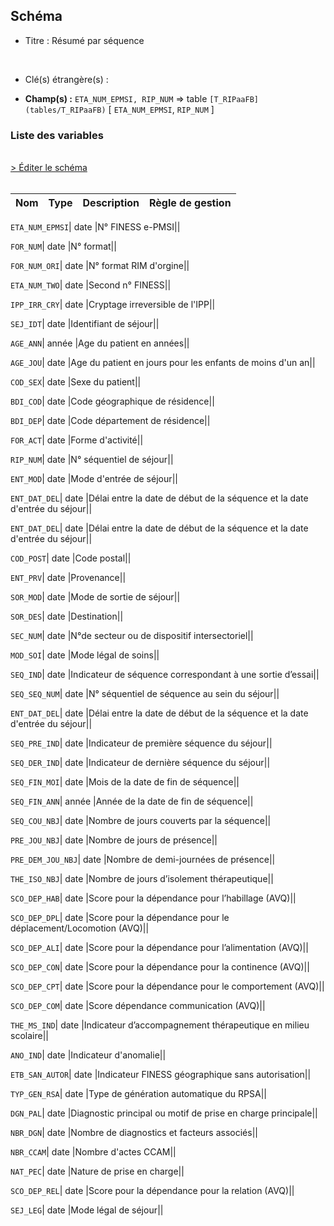 ## Schéma


- Titre : Résumé par séquence
<br />



- Clé(s) étrangère(s) : <br />

- **Champ(s) :** `ETA_NUM_EPMSI, RIP_NUM`
  => table `[T_RIPaaFB](tables/T_RIPaaFB)` [ `ETA_NUM_EPMSI`, `RIP_NUM` ]<br />

 
### Liste des variables
<br />
<div>
    <a href="https://gitlab.com/healthdatahub/applications-du-hdh/schema-snds/-/tree/master/schemas/PMSI RIP/T_RIPaaRSA.json"
       target="_blank" rel="noopener noreferrer">> Éditer le schéma</a>
</div>
<br />

Nom | Type | Description | Règle de gestion
-|-|-|-



`ETA_NUM_EPMSI`| date |N° FINESS e-PMSI||

`FOR_NUM`| date |N° format||

`FOR_NUM_ORI`| date |N° format RIM d'orgine||

`ETA_NUM_TWO`| date |Second n° FINESS||

`IPP_IRR_CRY`| date |Cryptage irreversible de l'IPP||

`SEJ_IDT`| date |Identifiant de séjour||

`AGE_ANN`| année |Age du patient en années||

`AGE_JOU`| date |Age du patient en jours pour les enfants de moins d'un an||

`COD_SEX`| date |Sexe du patient||

`BDI_COD`| date |Code géographique de résidence||

`BDI_DEP`| date |Code département de résidence||

`FOR_ACT`| date |Forme d'activité||

`RIP_NUM`| date |N° séquentiel de séjour||

`ENT_MOD`| date |Mode d'entrée de séjour||

`ENT_DAT_DEL`| date |Délai entre la date de début de la séquence et la date d'entrée du séjour||

`ENT_DAT_DEL`| date |Délai entre la date de début de la séquence et la date d'entrée du séjour||

`COD_POST`| date |Code postal||

`ENT_PRV`| date |Provenance||

`SOR_MOD`| date |Mode de sortie de séjour||

`SOR_DES`| date |Destination||

`SEC_NUM`| date |N°de secteur ou de dispositif intersectoriel||

`MOD_SOI`| date |Mode légal de soins||

`SEQ_IND`| date |Indicateur de séquence correspondant à une sortie d’essai||

`SEQ_SEQ_NUM`| date |N° séquentiel de séquence au sein du séjour||

`ENT_DAT_DEL`| date |Délai entre la date de début de la séquence et la date d'entrée du séjour||

`SEQ_PRE_IND`| date |Indicateur de première séquence du séjour||

`SEQ_DER_IND`| date |Indicateur de dernière séquence du séjour||

`SEQ_FIN_MOI`| date |Mois de la date de fin de séquence||

`SEQ_FIN_ANN`| année |Année de la date de fin de séquence||

`SEQ_COU_NBJ`| date |Nombre de jours couverts par la séquence||

`PRE_JOU_NBJ`| date |Nombre de jours de présence||

`PRE_DEM_JOU_NBJ`| date |Nombre de demi-journées de présence||

`THE_ISO_NBJ`| date |Nombre de jours d’isolement thérapeutique||

`SCO_DEP_HAB`| date |Score pour la dépendance pour l’habillage (AVQ)||

`SCO_DEP_DPL`| date |Score pour la dépendance pour le déplacement/Locomotion (AVQ)||

`SCO_DEP_ALI`| date |Score pour la dépendance pour l’alimentation (AVQ)||

`SCO_DEP_CON`| date |Score pour la dépendance pour la continence (AVQ)||

`SCO_DEP_CPT`| date |Score pour la dépendance pour le comportement (AVQ)||

`SCO_DEP_COM`| date |Score dépendance communication (AVQ)||

`THE_MS_IND`| date |Indicateur d’accompagnement thérapeutique en milieu scolaire||

`ANO_IND`| date |Indicateur d'anomalie||

`ETB_SAN_AUTOR`| date |Indicateur FINESS géographique sans autorisation||

`TYP_GEN_RSA`| date |Type de génération automatique du RPSA||

`DGN_PAL`| date |Diagnostic principal ou motif de prise en charge principale||

`NBR_DGN`| date |Nombre de diagnostics et facteurs associés||

`NBR_CCAM`| date |Nombre d'actes CCAM||

`NAT_PEC`| date |Nature de prise en charge||

`SCO_DEP_REL`| date |Score pour la dépendance pour la relation (AVQ)||

`SEJ_LEG`| date |Mode légal de séjour||
